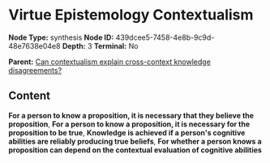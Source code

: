 # Virtue Epistemology Contextualism

**Node Type:** synthesis
**Node ID:** 439dcee5-7458-4e8b-9c9d-48e7638e04e8
**Depth:** 3
**Terminal:** No

**Parent:** [Can contextualism explain cross-context knowledge disagreements?](can-contextualism-explain-cross-context-knowledge-disagreements.md)

## Content

**For a person to know a proposition, it is necessary that they believe the proposition**, **For a person to know a proposition, it is necessary for the proposition to be true**, **Knowledge is achieved if a person's cognitive abilities are reliably producing true beliefs**, **For whether a person knows a proposition can depend on the contextual evaluation of cognitive abilities**
